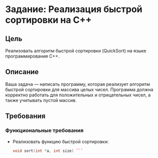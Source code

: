 # Задание: Реализация быстрой сортировки на C++

## Цель
Реализовать алгоритм быстрой сортировки (QuickSort) на языке программирования C++.

## Описание
Ваша задача — написать программу, которая реализует алгоритм быстрой сортировки для массива целых чисел. Программа должна корректно работать для положительных и отрицательных чисел, а также учитывать пустой массив.

## Требования

### Функциональные требования
- Реализовать функцию быстрой сортировки:
  ```cpp
  void sort(int *a, int size) ```
